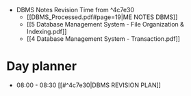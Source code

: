 - DBMS Notes Revision Time from ^4c7e30
	- [[DBMS_Processed.pdf#page=19|ME NOTES DBMS]]
	- [[5 Database Management System - File Organization & Indexing.pdf]]
	- [[4 Database Management System - Transaction.pdf]]

# Day planner

- 08:00 - 08:30 [[#^4c7e30|DBMS REVISION PLAN]]